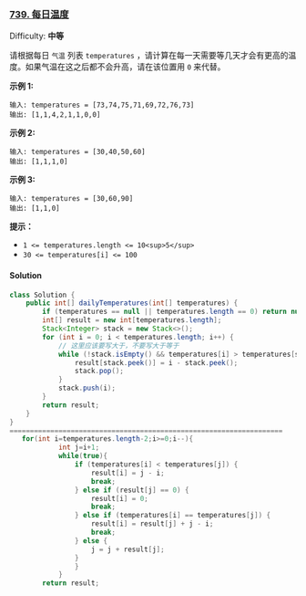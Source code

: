 ### [739\. 每日温度](https://leetcode-cn.com/problems/daily-temperatures/)

Difficulty: **中等**


请根据每日 `气温` 列表 `temperatures` ，<span style="font-size: 10.5pt; display: inline;"><span style="font-family: Calibri; display: inline;"><span style="font-size: 10.5pt; display: inline;"><span style="font-family: 宋体; display: inline;"><font face="宋体" style="display: inline;">请计算在每一天需要等几天才会有更高的温度</font></span></span></span></span>。如果气温在这之后都不会升高，请在该位置用 `0` 来代替。

**示例 1:**

```
输入: temperatures = [73,74,75,71,69,72,76,73]
输出: [1,1,4,2,1,1,0,0]
```

**示例 2:**

```
输入: temperatures = [30,40,50,60]
输出: [1,1,1,0]
```

**示例 3:**

```
输入: temperatures = [30,60,90]
输出: [1,1,0]
```

**提示：**

*   `1 <= temperatures.length <= 10<sup>5</sup>`
*   `30 <= temperatures[i] <= 100`


#### Solution

```java
class Solution {
    public int[] dailyTemperatures(int[] temperatures) {
    	if (temperatures == null || temperatures.length == 0) return null;
    	int[] result = new int[temperatures.length];
    	Stack<Integer> stack = new Stack<>();
    	for (int i = 0; i < temperatures.length; i++) {
    		// 这里应该要写大于，不要写大于等于
			while (!stack.isEmpty() && temperatures[i] > temperatures[stack.peek()]) {
				result[stack.peek()] = i - stack.peek();
				stack.pop();
			}
			stack.push(i);
		}
    	return result;
    }
}
===================================================================
   for(int i=temperatures.length-2;i>=0;i--){
            int j=i+1;
            while(true){
                if (temperatures[i] < temperatures[j]) {
					result[i] = j - i;
					break;
				} else if (result[j] == 0) {
					result[i] = 0;
					break;
				} else if (temperatures[i] == temperatures[j]) {
					result[i] = result[j] + j - i;
					break;
				} else {
					j = j + result[j];
				}
                }
            }
    	return result;
```